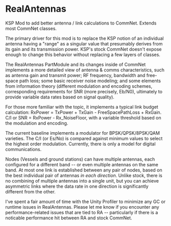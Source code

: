 # RealAntennas
KSP Mod to add better antenna / link calculations to CommNet.  Extends most CommNet classes.

The primary driver for this mod is to replace the KSP notion of an individual antenna having a "range" as a singular value that presumably derives from its gain and its transmission power.  KSP's stock CommNet doesn't expose enough to change this behavior without replacing a few layers of classes.

The RealAntennas PartModule and its changes inside of CommNet implements a more detailed view of antenna & comms characteristics, such as antenna gain and transmit power; RF frequency, bandwidth and free-space path loss; some basic receiver noise modeling; and some elements from information theory (different modulation and encoding schemes, corresponding requirements for SNR (more precisely, Eb/N0), ultimately to provide variable data rates based on signal quality).

For those more familiar with the topic, it implements a typical link budget calculation:  RxPower = TxPower + TxGain - FreeSpacePathLoss + RxGain.  C/I or SNR = RxPower - Rx_NoiseFloor, with a variable threshold based on the modulation and encoding.

The current baseline implements a modulator for BPSK/QPSK/8PSK/QAM varieties.  The C/I (or Es/No) is compared against minimum values to select the highest order modulation.  Currently, there is only a model for digital communications.

Nodes (Vessels and ground stations) can have multiple antennas, each configured for a different band -- or even multiple antennas on the same band.  At most one link is established between any pair of nodes, based on the best individual pair of antennas *in each direction*.  Unlike stock, there is no combining of multiple antennas into a single unit, but you can  achieve asymmetric links where the data rate in one direction is significantly different from the other.

I've spent a fair amount of time with the Unity Profiler to minimize any GC or runtime issues in RealAntennas.  Please let me know if you encounter any performance-related issues that are tied to RA -- particularly if there is a noticable performance hit between RA and stock CommNet.
